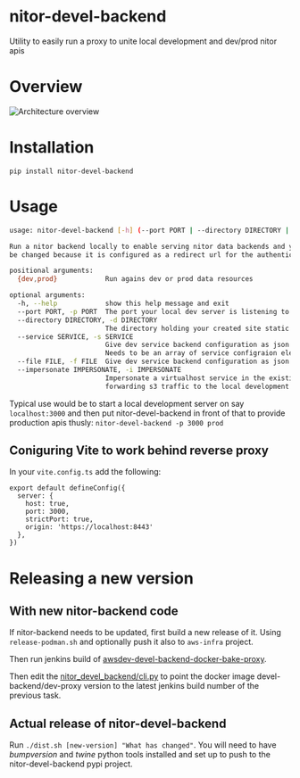 # nitor-devel-backend

Utility to easily run a proxy to unite local development and dev/prod nitor apis

# Overview

![Architecture overview](nitor-devel-backend.png)

# Installation

`pip install nitor-devel-backend`

# Usage

```bash
usage: nitor-devel-backend [-h] (--port PORT | --directory DIRECTORY | --service SERVICE | --file FILE) [--impersonate IMPERSONATE] {dev,prod}

Run a nitor backend locally to enable serving nitor data backends and your development server resources from the same port. Proxy is available on https://localhost:8443 and can not
be changed because it is configured as a redirect url for the authentication provider.

positional arguments:
  {dev,prod}            Run agains dev or prod data resources

optional arguments:
  -h, --help            show this help message and exit
  --port PORT, -p PORT  The port your local dev server is listening to
  --directory DIRECTORY, -d DIRECTORY
                        The directory holding your created site static artifacts
  --service SERVICE, -s SERVICE
                        Give dev service backend configuration as json on the command line in case you want to for example mix a local dynamic server with local static resources.
                        Needs to be an array of service configraion elements. See https://github.com/NitorCreations/nitor-backend for available services.
  --file FILE, -f FILE  Give dev service backend configuration as json in a file. See above.
  --impersonate IMPERSONATE, -i IMPERSONATE
                        Impersonate a virtualhost service in the existing configuration by forwarding any proxy subservices with the target in the internal ALB to the ssh tunnel and
                        forwarding s3 traffic to the local development backend.
```

Typical use would be to start a local development server on say `localhost:3000` and then put nitor-devel-backend in front of that to provide production apis thusly:
`nitor-devel-backend -p 3000 prod`

## Coniguring Vite to work behind reverse proxy

In your `vite.config.ts` add the following:
```
export default defineConfig({
  server: {
    host: true,
    port: 3000,
    strictPort: true,
    origin: 'https://localhost:8443'
  },
})
```


# Releasing a new version

## With new nitor-backend code

If nitor-backend needs to be updated, first build a new release of it. Using `release-podman.sh` and optionally push it also to `aws-infra` project.

Then run jenkins build of  [awsdev-devel-backend-docker-bake-proxy](https://amibakery.nitor.zone/view/all/job/awsdev-devel-backend-docker-bake-proxy/).

Then edit the [nitor_devel_backend/cli.py](nitor_devel_backend/cli.py) to point the docker image devel-backend/dev-proxy version to the latest jenkins build number of the previous task.

## Actual release of nitor-devel-backend

Run `./dist.sh [new-version] "What has changed"`. You will need to have _bumpversion_ and _twine_ python tools installed and set up to push to the nitor-devel-backend pypi project.
